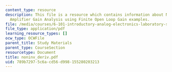 ```yaml
---
content_type: resource
description: This file is a resource which contains information about Non-Inverting
  Amplifier Gain Analysis using Finite Open Loop Gain examples.
file: /media/courses/6-101-introductory-analog-electronics-laboratory-spring-2007/789b72975c6acd56d998155280203213_noninv_deriv.pdf
file_type: application/pdf
learning_resource_types: []
ocw_type: OCWFile
parent_title: Study Materials
parent_type: CourseSection
resourcetype: Document
title: noninv_deriv.pdf
uid: 789b7297-5c6a-cd56-d998-155280203213
---
```

